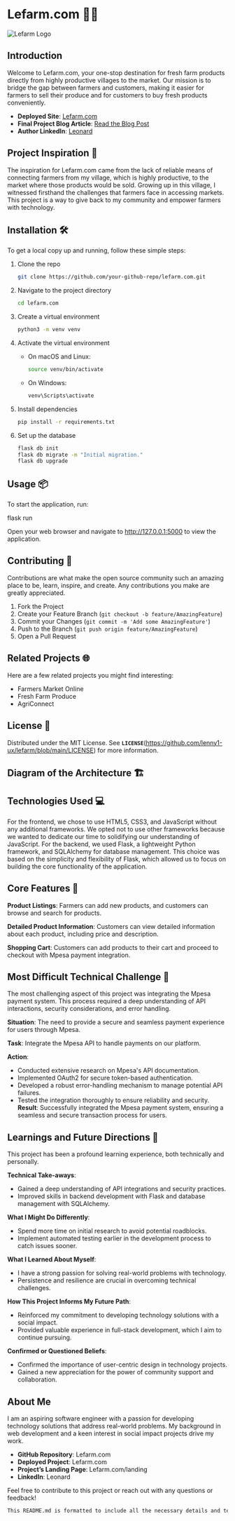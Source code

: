 # Lefarm.com 🚜🌾

![Lefarm Logo](path/to/logo.png)

## Introduction

Welcome to Lefarm.com, your one-stop destination for fresh farm products directly from highly productive villages to the market. Our mission is to bridge the gap between farmers and customers, making it easier for farmers to sell their produce and for customers to buy fresh products conveniently.

- **Deployed Site**: [Lefarm.com](https://www.lefarm.com)
- **Final Project Blog Article**: [Read the Blog Post](https://www.yourblogsite.com/lefarm-blog-post)
- **Author LinkedIn**: [Leonard](https://www.linkedin.com/in/leonard-profile)

## Project Inspiration 🌱

The inspiration for Lefarm.com came from the lack of reliable means of connecting farmers from my village, which is highly productive, to the market where those products would be sold. Growing up in this village, I witnessed firsthand the challenges that farmers face in accessing markets. This project is a way to give back to my community and empower farmers with technology.

## Installation 🛠️

To get a local copy up and running, follow these simple steps:

1. Clone the repo
   ```sh
   git clone https://github.com/your-github-repo/lefarm.com.git

2. Navigate to the project directory
     ```sh
   cd lefarm.com

3. Create a virtual environment
     ```sh
   python3 -m venv venv

4. Activate the virtual environment

   - On macOS and Linux:
      ```sh
      source venv/bin/activate

   - On Windows:
      ```sh
      venv\Scripts\activate

5. Install dependencies
   ```sh
   pip install -r requirements.txt

6. Set up the database
   ```sh
   flask db init
   flask db migrate -m "Initial migration."
   flask db upgrade

## Usage 📦

To start the application, run:

   flask run

Open your web browser and navigate to http://127.0.0.1:5000 to view the application.

## Contributing 🤝
Contributions are what make the open source community such an amazing place to be, learn, inspire, and create. Any contributions you make are greatly appreciated.

1. Fork the Project
2. Create your Feature Branch (`git checkout -b feature/AmazingFeature`)
3. Commit your Changes (`git commit -m 'Add some AmazingFeature'`)
4. Push to the Branch (`git push origin feature/AmazingFeature`)
5. Open a Pull Request

## Related Projects 🌐

Here are a few related projects you might find interesting:

- Farmers Market Online
- Fresh Farm Produce
- AgriConnect
## License 📄
Distributed under the MIT License. See **`LICENSE`**(https://github.com/lenny1-ux/lefarm/blob/main/LICENSE) for more information.

## Diagram of the Architecture 🏗️

## Technologies Used 💻
For the frontend, we chose to use HTML5, CSS3, and JavaScript without any additional frameworks. We opted not to use other frameworks because we wanted to dedicate our time to solidifying our understanding of JavaScript. For the backend, we used Flask, a lightweight Python framework, and SQLAlchemy for database management. This choice was based on the simplicity and flexibility of Flask, which allowed us to focus on building the core functionality of the application.

## Core Features 🌟

**Product Listings**: Farmers can add new products, and customers can browse and search for products.

**Detailed Product Information**: Customers can view detailed information about each product, including price and description.

**Shopping Cart**: Customers can add products to their cart and proceed to checkout with Mpesa payment integration.

## Most Difficult Technical Challenge 🧩

The most challenging aspect of this project was integrating the Mpesa payment system. This process required a deep understanding of API interactions, security considerations, and error handling.

**Situation**: The need to provide a secure and seamless payment experience for users through Mpesa.

**Task**: Integrate the Mpesa API to handle payments on our platform.

**Action**:

- Conducted extensive research on Mpesa's API documentation.
- Implemented OAuth2 for secure token-based authentication.
- Developed a robust error-handling mechanism to manage potential API failures.
- Tested the integration thoroughly to ensure reliability and security.
**Result**: Successfully integrated the Mpesa payment system, ensuring a seamless and secure transaction process for users.

## Learnings and Future Directions 🚀
This project has been a profound learning experience, both technically and personally.

**Technical Take-aways**:
- Gained a deep understanding of API integrations and security practices.
- Improved skills in backend development with Flask and database management with SQLAlchemy.
  
**What I Might Do Differently**:
- Spend more time on initial research to avoid potential roadblocks.
- Implement automated testing earlier in the development process to catch issues sooner.
  
**What I Learned About Myself**:
- I have a strong passion for solving real-world problems with technology.
- Persistence and resilience are crucial in overcoming technical challenges.
  
**How This Project Informs My Future Path**:
- Reinforced my commitment to developing technology solutions with a social impact.
- Provided valuable experience in full-stack development, which I aim to continue pursuing.
  
**Confirmed or Questioned Beliefs**:
- Confirmed the importance of user-centric design in technology projects.
- Gained a new appreciation for the power of community support and collaboration.

## About Me
I am an aspiring software engineer with a passion for developing technology solutions that address real-world problems. My background in web development and a keen interest in social impact projects drive my work.

- **GitHub Repository**: Lefarm.com
- **Deployed Project**: Lefarm.com
- **Project’s Landing Page**: Lefarm.com/landing
- **LinkedIn**: Leonard

Feel free to contribute to this project or reach out with any questions or feedback!

```sh
This README.md is formatted to include all the necessary details and tells the story of your project in an engaging and informative way.






   

   
